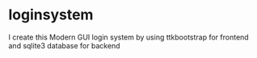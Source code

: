 # loginsystem
I create this Modern GUI  login  system by using ttkbootstrap for frontend and  sqlite3 database for backend
